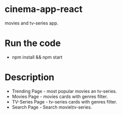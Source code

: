 # cinema-app-react
movies and tv-series app.

# Run the code
* npm install && npm start

# Description
* Trending Page - most popular movies an tv-series.
* Movies Page - movies cards with genres filter.
* TV-Series Page - tv-series cards with genres filter.
* Search Page - Search movie\tv-series.
